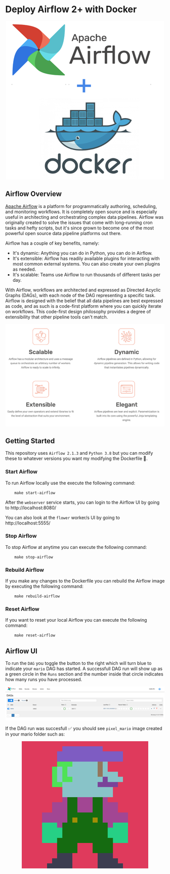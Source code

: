 # Deploy Airflow 2+ with Docker 

<p align="center">
<img src="https://github.com/andrew-block/airflow-docker/blob/39b95511b57b2f857a153b479e3d884bd239f5c8/resources/airflow_docker.png" width="500" height="500" />
</p>

## Airflow Overview
[Apache Airflow](https://airflow.apache.org/) is a platform for programmatically authoring, scheduling, and monitoring workflows. It is completely open source and is especially useful in architecting and orchestrating complex data pipelines. Airflow was originally created to solve the issues that come with long-running cron tasks and hefty scripts, but it's since grown to become one of the most powerful open source data pipeline platforms out there.

Airflow has a couple of key benefits, namely:

* It's dynamic: Anything you can do in Python, you can do in Airflow.
* It's extensible: Airflow has readily available plugins for interacting with most common external systems. You can also create your own plugins as needed.
* It's scalable: Teams use Airflow to run thousands of different tasks per day.

With Airflow, workflows are architected and expressed as Directed Acyclic Graphs (DAGs), with each node of the DAG representing a specific task. Airflow is designed with the belief that all data pipelines are best expressed as code, and as such is a code-first platform where you can quickly iterate on workflows. This code-first design philosophy provides a degree of extensibility that other pipeline tools can't match.

<p align="center">
<img src="https://github.com/andrew-block/airflow-docker/blob/39b95511b57b2f857a153b479e3d884bd239f5c8/resources/airflow_principles.png" />
</p>

## Getting Started

This repository uses `Airflow 2.1.3` and `Python 3.8` but you can modify these to whatever versions you want my modifying the Dockerfile 🐳.

### Start Airflow

To run Airflow locally use the execute the following command:

        make start-airflow
        
After the `webserver` service starts, you can login to the Airflow UI by going to http://localhost:8080/

You can also look at the `flower` worker/s UI by going to http://localhost:5555/

### Stop Airflow

To stop Airflow at anytime you can execute the following command:

        make stop-airflow
        
### Rebuild Airflow 

If you make any changes to the Dockerfile you can rebuild the Airflow image by executing the following command:

        make rebuild-airflow

### Reset Airflow

If you want to reset your local Airflow you can execute the following command:

        make reset-airflow
        
## Airflow UI

To run the `DAG` you toggle the button to the right which will turn blue to indicate your `mario` DAG has started. A successfull DAG run will show up as a green circle in the `Runs` section and the number inside that circle indicates how many runs you have processed. 

<p align="center">
<img src="https://github.com/andrew-block/airflow-docker/blob/0974a551a58c42cd593cb8f61a6a1f68b392643b/resources/airflow_ui.png" />
</p>

If the DAG run was succesfull ✅ you should see `pixel_mario` image created in your mario folder such as:

<p align="center">
<img src="https://github.com/andrew-block/airflow-docker/blob/0da2e7b327bf65463f07ad444049d428b5426e24/mario/pixel_mario_%23579841.png" width="400" height=400" />
</p>

